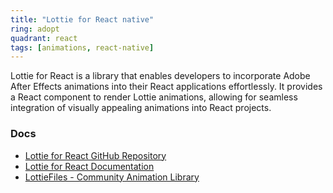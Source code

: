 ```yaml
---
title: "Lottie for React native"
ring: adopt
quadrant: react
tags: [animations, react-native]
---
```


Lottie for React is a library that enables developers to incorporate Adobe After Effects animations into their React applications effortlessly. It provides a React component to render Lottie animations, allowing for seamless integration of visually appealing animations into React projects.

### Docs

- [Lottie for React GitHub Repository](https://github.com/airbnb/lottie-react-native)
- [Lottie for React Documentation](https://airbnb.io/lottie/#/react-native)
- [LottieFiles - Community Animation Library](https://lottiefiles.com/)
